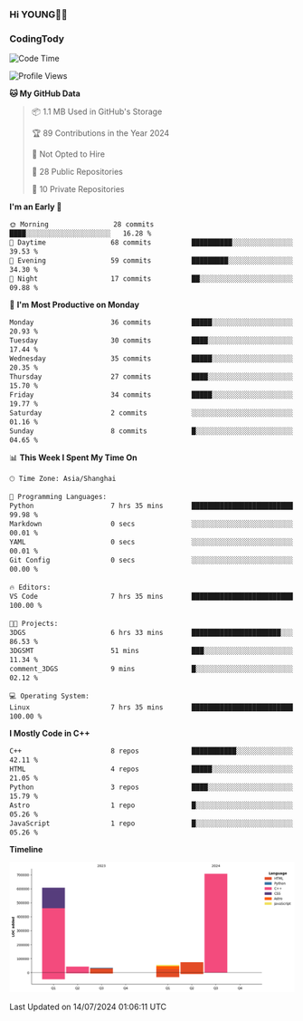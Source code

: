 <!--
**IHKYoung/IHKYoung** is a ✨ _special_ ✨ repository because its `README.md` (this file) appears on your GitHub profile.

Here are some ideas to get you started:

- 🔭 I’m currently working on ...
- 🌱 I’m currently learning ...
- 👯 I’m looking to collaborate on ...
- 🤔 I’m looking for help with ...
- 💬 Ask me about ...
- 📫 How to reach me: ...
- 😄 Pronouns: ...
- ⚡ Fun fact: ...
-->

### Hi YOUNG👋🏻


### CodingTody
<!--START_SECTION:waka-->
![Code Time](http://img.shields.io/badge/Code%20Time-50%20hrs%2026%20mins-blue)

![Profile Views](http://img.shields.io/badge/Profile%20Views-0-blue)

**🐱 My GitHub Data** 

> 📦 1.1 MB Used in GitHub's Storage 
 > 
> 🏆 89 Contributions in the Year 2024
 > 
> 🚫 Not Opted to Hire
 > 
> 📜 28 Public Repositories 
 > 
> 🔑 10 Private Repositories 
 > 
**I'm an Early 🐤** 

```text
🌞 Morning                28 commits          ████░░░░░░░░░░░░░░░░░░░░░   16.28 % 
🌆 Daytime                68 commits          ██████████░░░░░░░░░░░░░░░   39.53 % 
🌃 Evening                59 commits          █████████░░░░░░░░░░░░░░░░   34.30 % 
🌙 Night                  17 commits          ██░░░░░░░░░░░░░░░░░░░░░░░   09.88 % 
```
📅 **I'm Most Productive on Monday** 

```text
Monday                   36 commits          █████░░░░░░░░░░░░░░░░░░░░   20.93 % 
Tuesday                  30 commits          ████░░░░░░░░░░░░░░░░░░░░░   17.44 % 
Wednesday                35 commits          █████░░░░░░░░░░░░░░░░░░░░   20.35 % 
Thursday                 27 commits          ████░░░░░░░░░░░░░░░░░░░░░   15.70 % 
Friday                   34 commits          █████░░░░░░░░░░░░░░░░░░░░   19.77 % 
Saturday                 2 commits           ░░░░░░░░░░░░░░░░░░░░░░░░░   01.16 % 
Sunday                   8 commits           █░░░░░░░░░░░░░░░░░░░░░░░░   04.65 % 
```


📊 **This Week I Spent My Time On** 

```text
🕑︎ Time Zone: Asia/Shanghai

💬 Programming Languages: 
Python                   7 hrs 35 mins       █████████████████████████   99.98 % 
Markdown                 0 secs              ░░░░░░░░░░░░░░░░░░░░░░░░░   00.01 % 
YAML                     0 secs              ░░░░░░░░░░░░░░░░░░░░░░░░░   00.01 % 
Git Config               0 secs              ░░░░░░░░░░░░░░░░░░░░░░░░░   00.00 % 

🔥 Editors: 
VS Code                  7 hrs 35 mins       █████████████████████████   100.00 % 

🐱‍💻 Projects: 
3DGS                     6 hrs 33 mins       ██████████████████████░░░   86.53 % 
3DGSMT                   51 mins             ███░░░░░░░░░░░░░░░░░░░░░░   11.34 % 
comment_3DGS             9 mins              █░░░░░░░░░░░░░░░░░░░░░░░░   02.12 % 

💻 Operating System: 
Linux                    7 hrs 35 mins       █████████████████████████   100.00 % 
```

**I Mostly Code in C++** 

```text
C++                      8 repos             ███████████░░░░░░░░░░░░░░   42.11 % 
HTML                     4 repos             █████░░░░░░░░░░░░░░░░░░░░   21.05 % 
Python                   3 repos             ████░░░░░░░░░░░░░░░░░░░░░   15.79 % 
Astro                    1 repo              █░░░░░░░░░░░░░░░░░░░░░░░░   05.26 % 
JavaScript               1 repo              █░░░░░░░░░░░░░░░░░░░░░░░░   05.26 % 
```



**Timeline**

![Lines of Code chart](https://raw.githubusercontent.com/IHKYoung/IHKYoung/baseline/assets/bar_graph.png)


 Last Updated on 14/07/2024 01:06:11 UTC
<!--END_SECTION:waka-->
